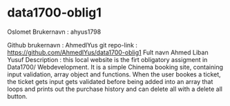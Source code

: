 # data1700-oblig1
Oslomet Brukernavn : ahyus1798

Github brukernavn : AhmedlYus
git repo-link : https://github.com/AhmedlYus/data1700-oblig1
Fult navn Ahmed Liban Yusuf
Description : this local website is the firt obligatory assigment in Data1700/ Webdevelopment.
It is a simple Chinema booking site, containing input validation, array object and functions.
When the user bookes a ticket, the ticket gets input gets validated before being added into an array that loops and prints out the purchase 
history and can delete all with a delete all button. 

